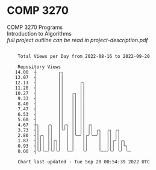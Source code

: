 # COMP 3270
COMP 3270 Programs  
Introduction to Algorithms  
*full project outline can be read in project-description.pdf*

```

    Total Views per Day from 2022-08-16 to 2022-09-20

    Repository Views
   14.00  ┼        ╭╮
   13.07  ┤        ││
   12.13  ┤        ││      ╭╮
   11.20  ┤        ││      ││
   10.27  ┤        ││   ╭╮ ││
    9.33  ┤        ││   ││ ││
    8.40  ┤        ││   ││ ││
    7.47  ┤        ││   ││ ││
    6.53  ┤        ││   ││ ││
    5.60  ┤        ││   ││ ││
    4.67  ┼╮   ╭╮  ││╭╮ ││ ││ ╭╮
    3.73  ┤│   ││  │╰╯│ ││ ││ ││ ╭╮  ╭╮ ╭╮
    2.80  ┤│╭╮ ││  │  │ │╰─╯│╭╯╰─╯│  ││ ││
    1.87  ┤│││ ││╭╮│  │ │   ││    │  ││╭╯│╭╮
    0.93  ┤│││ │││││  │ │   ││    │  │││ ││╰╮
    0.00  ┤╰╯╰─╯╰╯╰╯  ╰─╯   ╰╯    ╰──╯╰╯ ╰╯ ╰─

    Chart last updated - Tue Sep 20 00:54:39 2022 UTC
    
```
